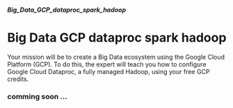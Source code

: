 ##### Big_Data_GCP_dataproc_spark_hadoop
# Big Data GCP dataproc spark hadoop


Your mission will be to create a Big Data ecosystem using the Google Cloud Platform (GCP). To do this, the expert will teach you how to configure Google Cloud Dataproc, a fully managed Hadoop, using your free GCP credits.


### comming soon ...


